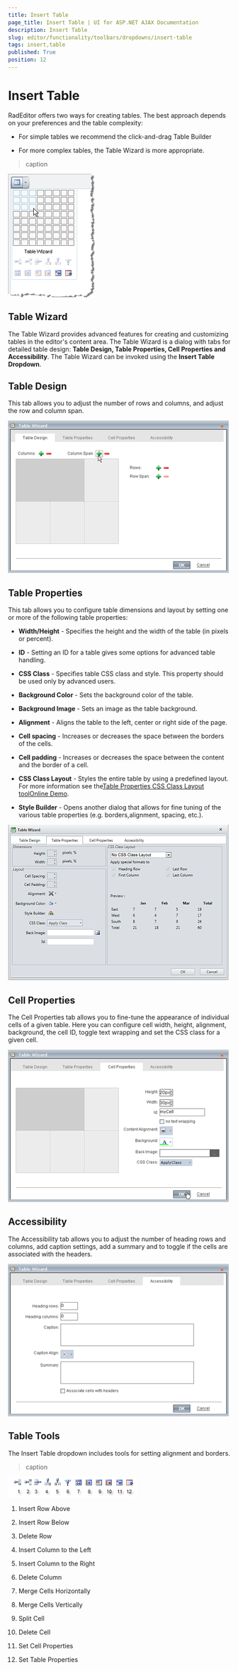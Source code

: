 ```yaml
---
title: Insert Table
page_title: Insert Table | UI for ASP.NET AJAX Documentation
description: Insert Table
slug: editor/functionality/toolbars/dropdowns/insert-table
tags: insert,table
published: True
position: 12
---
```


# Insert Table



RadEditor offers two ways for creating tables. The best approach depends on your preferences and the table complexity:

* For simple tables we recommend the click-and-drag Table Builder 

* For more complex tables, the Table Wizard is more appropriate.
>caption 

![](images/editor-dropdowns017.png)

## Table Wizard

The Table Wizard provides advanced features for creating and customizing tables in the editor's content area. The Table Wizard is a dialog with tabs for detailed table design: __Table Design, Table Properties, Cell Properties and Accessibility__. The Table Wizard can be invoked using the __Insert Table Dropdown__.

## Table Design

This tab allows you to adjust the number of rows and columns, and adjust the row and column span.

![](images/editor-dropdowns019.png)

## Table Properties

This tab allows you to configure table dimensions and layout by setting one or more of the following table properties:

* __Width/Height__ - Specifies the height and the width of the table (in pixels or percent).

* __ID__ - Setting an ID for a table gives some options for advanced table handling.

* __CSS Class__ - Specifies table CSS class and style. This property should be used only by advanced users.

* __Background Color__ - Sets the background color of the table.

* __Background Image__ - Sets an image as the table background.

* __Alignment__ - Aligns the table to the left, center or right side of the page.

* __Cell spacing__ - Increases or decreases the space between the borders of the cells.

* __Cell padding__ - Increases or decreases the space between the content and the border of a cell.

* __CSS Class Layout__ - Styles the entire table by using a predefined layout. For more information see the[Table Properties CSS Class Layout toolOnline Demo](http://demos.telerik.com/aspnet-ajax/editor/examples/tablelayoutcssfile/defaultcs.aspx).

* __Style Builder__ - Opens another dialog that allows for fine tuning of the various table properties (e.g. borders,alignment, spacing, etc.).

![](images/editor-dropdowns020.png)

## Cell Properties

The Cell Properties tab allows you to fine-tune the appearance of individual cells of a given table. Here you can configure cell width, height, alignment, background, the cell ID, toggle text wrapping and set the CSS class for a given cell.

![](images/editor-dropdowns021.png)

## Accessibility

The Accessibility tab allows you to adjust the number of heading rows and columns, add caption settings, add a summary and to toggle if the cells are associated with the headers.

![](images/editor-dropdowns022.png)

## Table Tools

The Insert Table dropdown includes tools for setting alignment and borders.
>caption 

![](images/editor-dropdowns018.png)

1. Insert Row Above

1. Insert Row Below

1. Delete Row

1. Insert Column to the Left

1. Insert Column to the Right

1. Delete Column

1. Merge Cells Horizontally

1. Merge Cells Vertically

1. Split Cell

1. Delete Cell

1. Set Cell Properties

1. Set Table Properties
